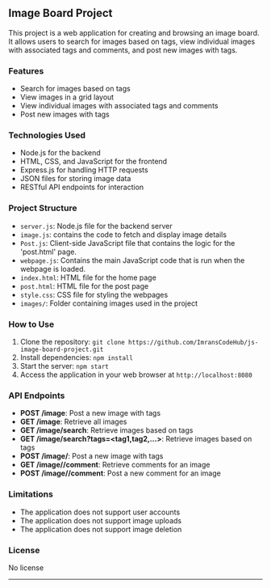 ## Image Board Project

This project is a web application for creating and browsing an image board. It allows users to search for images based on tags, view individual images with associated tags and comments, and post new images with tags.

### Features

- Search for images based on tags
- View images in a grid layout
- View individual images with associated tags and comments
- Post new images with tags

### Technologies Used

- Node.js for the backend
- HTML, CSS, and JavaScript for the frontend
- Express.js for handling HTTP requests
- JSON files for storing image data
- RESTful API endpoints for interaction

### Project Structure

- `server.js`: Node.js file for the backend server
- `image.js`: contains the code to fetch and display image details
- `Post.js`: Client-side JavaScript file that contains the logic for the 'post.html' page.
- `webpage.js`: Contains the main JavaScript code that is run when the webpage is loaded.
- `index.html`: HTML file for the home page
- `post.html`: HTML file for the post page
- `style.css`: CSS file for styling the webpages
- `images/`: Folder containing images used in the project

### How to Use

1. Clone the repository: `git clone https://github.com/ImransCodeHub/js-image-board-project.git`
2. Install dependencies: `npm install`
3. Start the server: `npm start`
4. Access the application in your web browser at `http://localhost:8080`

### API Endpoints

- **POST /image**: Post a new image with tags
- **GET /image**: Retrieve all images
- **GET /image/search**: Retrieve images based on tags
- **GET /image/search?tags=<tag1,tag2,...>**: Retrieve images based on tags
- **POST /image/<Image-ID>**: Post a new image with tags
- **GET /image/<Image-ID>/comment**: Retrieve comments for an image
- **POST /image/<Image-ID>/comment**: Post a new comment for an image

### Limitations

- The application does not support user accounts
- The application does not support image uploads
- The application does not support image deletion

### License

No license

---